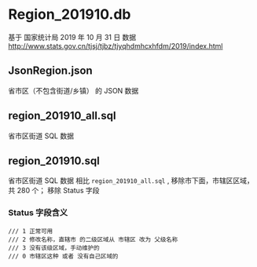 # Region_201910.db

基于 国家统计局 2019 年 10 月 31 日 数据
http://www.stats.gov.cn/tjsj/tjbz/tjyqhdmhcxhfdm/2019/index.html

## JsonRegion.json

省市区（不包含街道/乡镇） 的 JSON 数据

## region_201910_all.sql

省市区街道 SQL 数据

## region_201910.sql

省市区街道 SQL 数据 相比 `region_201910_all.sql` , 移除市下面，市辖区区域，共 280 个； 移除 Status 字段


### Status 字段含义
```
/// 1 正常可用
/// 2 修改名称，直辖市 的二级区域从 市辖区 改为 父级名称
/// 3 没有该级区域，手动维护的
/// 0 市辖区这种 或者 没有自己区域的
```
